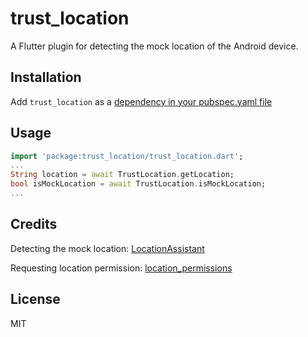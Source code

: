 # trust_location

A Flutter plugin for detecting the mock location of the Android device.

## Installation

Add `trust_location` as a [dependency in your pubspec.yaml file](https://flutter.dev/docs/development/packages-and-plugins/using-packages)

## Usage

```dart
import 'package:trust_location/trust_location.dart';
...
String location = await TrustLocation.getLocation;
bool isMockLocation = await TrustLocation.isMockLocation;
...
```

## Credits

Detecting the mock location: [LocationAssistant](https://github.com/klaasnotfound/LocationAssistant)

Requesting location permission: [location_permissions](https://pub.dev/packages/location_permissions)

## License

MIT

